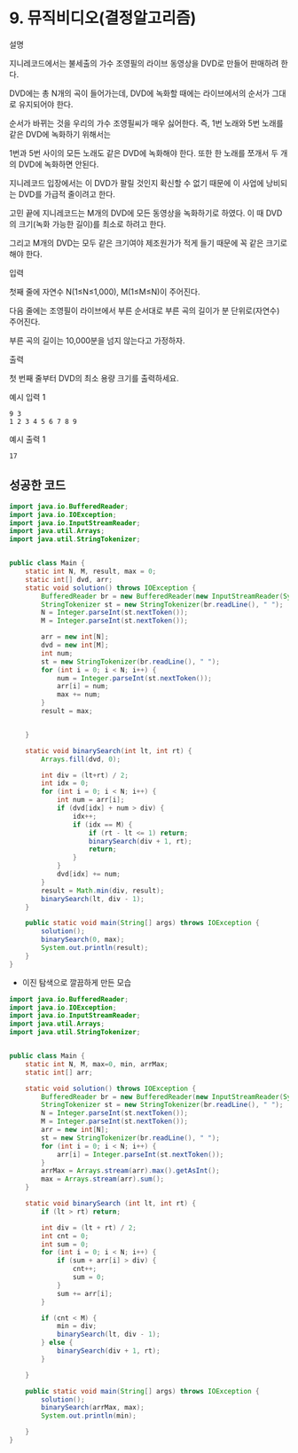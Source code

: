 # 9. 뮤직비디오(결정알고리즘)

설명

지니레코드에서는 불세출의 가수 조영필의 라이브 동영상을 DVD로 만들어 판매하려 한다.

DVD에는 총 N개의 곡이 들어가는데, DVD에 녹화할 때에는 라이브에서의 순서가 그대로 유지되어야 한다.

순서가 바뀌는 것을 우리의 가수 조영필씨가 매우 싫어한다. 즉, 1번 노래와 5번 노래를 같은 DVD에 녹화하기 위해서는

1번과 5번 사이의 모든 노래도 같은 DVD에 녹화해야 한다. 또한 한 노래를 쪼개서 두 개의 DVD에 녹화하면 안된다.

지니레코드 입장에서는 이 DVD가 팔릴 것인지 확신할 수 없기 때문에 이 사업에 낭비되는 DVD를 가급적 줄이려고 한다.

고민 끝에 지니레코드는 M개의 DVD에 모든 동영상을 녹화하기로 하였다. 이 때 DVD의 크기(녹화 가능한 길이)를 최소로 하려고 한다.

그리고 M개의 DVD는 모두 같은 크기여야 제조원가가 적게 들기 때문에 꼭 같은 크기로 해야 한다.



입력

첫째 줄에 자연수 N(1≤N≤1,000), M(1≤M≤N)이 주어진다.

다음 줄에는 조영필이 라이브에서 부른 순서대로 부른 곡의 길이가 분 단위로(자연수) 주어진다.

부른 곡의 길이는 10,000분을 넘지 않는다고 가정하자.



출력

첫 번째 줄부터 DVD의 최소 용량 크기를 출력하세요.



예시 입력 1 

```
9 3
1 2 3 4 5 6 7 8 9
```

예시 출력 1

```
17
```



## 성공한 코드

~~~java
import java.io.BufferedReader;
import java.io.IOException;
import java.io.InputStreamReader;
import java.util.Arrays;
import java.util.StringTokenizer;


public class Main {
    static int N, M, result, max = 0;
    static int[] dvd, arr;
    static void solution() throws IOException {
        BufferedReader br = new BufferedReader(new InputStreamReader(System.in));
        StringTokenizer st = new StringTokenizer(br.readLine(), " ");
        N = Integer.parseInt(st.nextToken());
        M = Integer.parseInt(st.nextToken());

        arr = new int[N];
        dvd = new int[M];
        int num;
        st = new StringTokenizer(br.readLine(), " ");
        for (int i = 0; i < N; i++) {
            num = Integer.parseInt(st.nextToken());
            arr[i] = num;
            max += num;
        }
        result = max;


    }

    static void binarySearch(int lt, int rt) {
        Arrays.fill(dvd, 0);

        int div = (lt+rt) / 2;
        int idx = 0;
        for (int i = 0; i < N; i++) {
            int num = arr[i];
            if (dvd[idx] + num > div) {
                idx++;
                if (idx == M) {
                    if (rt - lt <= 1) return;
                    binarySearch(div + 1, rt);
                    return;
                }
            }
            dvd[idx] += num;
        }
        result = Math.min(div, result);
        binarySearch(lt, div - 1);
    }

    public static void main(String[] args) throws IOException {
        solution();
        binarySearch(0, max);
        System.out.println(result);
    }
}
~~~



* 이진 탐색으로 깔끔하게 만든 모습

~~~java
import java.io.BufferedReader;
import java.io.IOException;
import java.io.InputStreamReader;
import java.util.Arrays;
import java.util.StringTokenizer;


public class Main {
    static int N, M, max=0, min, arrMax;
    static int[] arr;

    static void solution() throws IOException {
        BufferedReader br = new BufferedReader(new InputStreamReader(System.in));
        StringTokenizer st = new StringTokenizer(br.readLine(), " ");
        N = Integer.parseInt(st.nextToken());
        M = Integer.parseInt(st.nextToken());
        arr = new int[N];
        st = new StringTokenizer(br.readLine(), " ");
        for (int i = 0; i < N; i++) {
            arr[i] = Integer.parseInt(st.nextToken());
        }
        arrMax = Arrays.stream(arr).max().getAsInt();
        max = Arrays.stream(arr).sum();
    }

    static void binarySearch (int lt, int rt) {
        if (lt > rt) return;

        int div = (lt + rt) / 2;
        int cnt = 0;
        int sum = 0;
        for (int i = 0; i < N; i++) {
            if (sum + arr[i] > div) {
                cnt++;
                sum = 0;
            }
            sum += arr[i];
        }

        if (cnt < M) {
            min = div;
            binarySearch(lt, div - 1);
        } else {
            binarySearch(div + 1, rt);
        }

    }

    public static void main(String[] args) throws IOException {
        solution();
        binarySearch(arrMax, max);
        System.out.println(min);

    }
}
~~~


